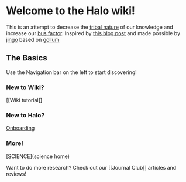 # Welcome to the Halo wiki!

This is an attempt to decrease the [tribal nature](https://en.wikipedia.org/wiki/Tribal_knowledge) of our knowledge and increase our [bus factor](https://en.wikipedia.org/wiki/Bus_factor).  Inspired by [this blog post](https://blog.pusher.com/learnt-making-company-wiki/) and made possible by [jingo](https://github.com/claudioc/jingo) based on [gollum](https://github.com/gollum/gollum)

## The Basics
Use the Navigation bar on the left to start discovering!
### New to Wiki?
[[Wiki tutorial]]
### New to Halo?
[Onboarding](onboarding)
### More!
[SCIENCE](science home)

Want to do more research? Check out our [[Journal Club]] articles and reviews!